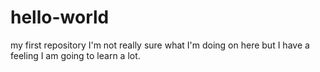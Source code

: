 # hello-world
my first repository
I'm not really sure what I'm doing on here but I have a feeling I am going to learn a lot.
